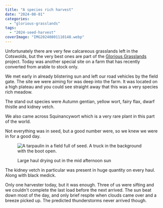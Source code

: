 ```yaml
---
title: "A species rich harvest"
date: "2024-08-01"
categories: 
  - "glorious-grasslands"
tags: 
  - "2024-seed-harvest"
coverImage: "IMG20240801110148.webp"
---
```


Unfortunately there are very few calcareous grasslands left in the Cotswolds, but the very best ones are part of the [Glorious Grasslands](https://www.cotswolds-nl.org.uk/looking-after/our-grasslands-projects/glorious-cotswolds-grasslands/) project. Today was another special site on a farm that has recently converted from arable to stock only.

We met early in already blistering sun and left our road vehicles by the field gate. The site we were aiming for was deep into the farm. It was located on a high plateau and you could see straight away that this was a very species rich meadow.

The stand out species were Autumn gentian, yellow wort, fairy flax, dwarf thistle and kidney vetch.

We also came across Squinancywort which is a very rare plant in this part of the world.

Not everything was in seed, but a good number were, so we knew we were in for a good day.

<figure>

![A tarpaulin in a field full of seed. A truck in the background with the boot open.](images/IMG20240801133722-1024x576.webp)

<figcaption>

Large haul drying out in the mid afternoon sun

</figcaption>

</figure>

The kidney vetch in particular was present in huge quantity on every haul. Along with black medick.

Only one harvester today, but it was enough. Three of us were sifting and we couldn't complete the last load before the next arrived. The sun beat down most of the day, and only brief respite when clouds came over and a breeze picked up. The predicted thunderstorms never arrived though.
